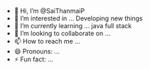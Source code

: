 - 👋 Hi, I’m @SaiThanmaiP
- 👀 I’m interested in ... Developing new things
- 🌱 I’m currently learning ... java full stack
- 💞️ I’m looking to collaborate on ...
- 📫 How to reach me ...
- 😄 Pronouns: ...
- ⚡ Fun fact: ...

<!---
SaiThanmaiP/SaiThanmaiP is a ✨ special ✨ repository because its `README.md` (this file) appears on your GitHub profile.
You can click the Preview link to take a look at your changes.
--->
